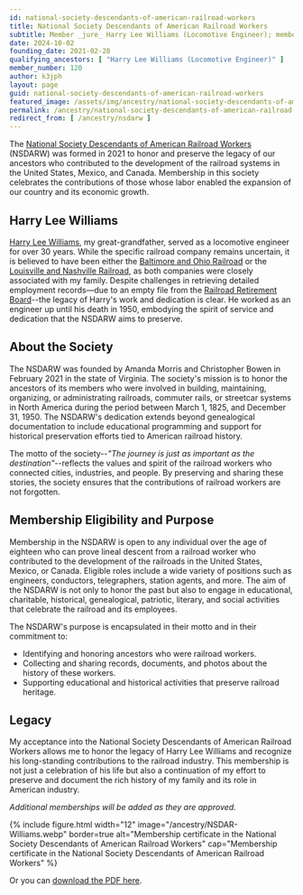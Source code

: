 ```yaml
---
id: national-society-descendants-of-american-railroad-workers
title: National Society Descendants of American Railroad Workers
subtitle: Member _jure_ Harry Lee Williams (Locomotive Engineer); member no. 120
date: 2024-10-02
founding_date: 2021-02-28
qualifying_ancestors: [ "Harry Lee Williams (Locomotive Engineer)" ]
member_number: 120
author: k3jph
layout: page
guid: national-society-descendants-of-american-railroad-workers
featured_image: /assets/img/ancestry/national-society-descendants-of-american-railroad-workers.webp
permalink: /ancestry/national-society-descendants-of-american-railroad-workers
redirect_from: [ /ancestry/nsdarw ]
---
```


The [National Society Descendants of American Railroad
Workers](https://www.nsdrailroad.com) (NSDARW) was formed in 2021 to
honor and preserve the legacy of our ancestors who contributed to the
development of the railroad systems in the United States, Mexico, and
Canada. Membership in this society celebrates the contributions of those
whose labor enabled the expansion of our country and its economic
growth.

## Harry Lee Williams

[Harry Lee Williams](https://www.wikitree.com/wiki/Williams-143061), my
great-grandfather, served as a locomotive engineer for over 30 years.
While the specific railroad company remains uncertain, it is believed to
have been either the [Baltimore and Ohio Railroad](https://borhs.org/)
or the [Louisville and Nashville Railroad](http://www.lnrr.org/), as
both companies were closely associated with my family. Despite
challenges in retrieving detailed employment records—due to an empty
file from the [Railroad Retirement Board]()--the legacy of Harry's work and
dedication is clear. He worked as an engineer up until his death in
1950, embodying the spirit of service and dedication that the NSDARW
aims to preserve.

## About the Society

The NSDARW was founded by Amanda Morris and Christopher Bowen in
February 2021 in the state of Virginia. The society's mission is to
honor the ancestors of its members who were involved in building,
maintaining, organizing, or administrating railroads, commuter rails, or
streetcar systems in North America during the period between March 1,
1825, and December 31, 1950. The NSDARW's dedication extends beyond
genealogical documentation to include educational programming and
support for historical preservation efforts tied to American railroad
history.

The motto of the society--*"The journey is just as important as the
destination"*--reflects the values and spirit of the railroad workers who
connected cities, industries, and people. By preserving and sharing
these stories, the society ensures that the contributions of railroad
workers are not forgotten.

## Membership Eligibility and Purpose

Membership in the NSDARW is open to any individual over the age of
eighteen who can prove lineal descent from a railroad worker who
contributed to the development of the railroads in the United States,
Mexico, or Canada. Eligible roles include a wide variety of positions
such as engineers, conductors, telegraphers, station agents, and more.
The aim of the NSDARW is not only to honor the past but also to engage
in educational, charitable, historical, genealogical, patriotic,
literary, and social activities that celebrate the railroad and its
employees.

The NSDARW's purpose is encapsulated in their motto and in their
commitment to:

- Identifying and honoring ancestors who were railroad workers.
- Collecting and sharing records, documents, and photos about the
  history of these workers.
- Supporting educational and historical activities that preserve
  railroad heritage.

## Legacy

My acceptance into the National Society Descendants of American Railroad
Workers allows me to honor the legacy of Harry Lee Williams and
recognize his long-standing contributions to the railroad industry. This
membership is not just a celebration of his life but also a continuation
of my effort to preserve and document the rich history of my family and
its role in American industry.

*Additional memberships will be added as they are approved.*

{% include figure.html width="12"
   image="/ancestry/NSDAR-Williams.webp" border=true
   alt="Membership certificate in the National Society Descendants of American Railroad Workers"
   cap="Membership certificate in the National Society Descendants of American Railroad Workers" %}
   
Or you can [download the PDF here](/assets/docs/ancestry/NSDAR-Williams.pdf).
